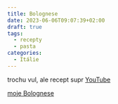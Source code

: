 ```yaml
---
title: Bolognese
date: 2023-06-06T09:07:39+02:00
draft: true
tags:
  - recepty
  - pasta
categories:
  - Itálie
---
```


trochu vul, ale recept supr
[YouTube](https://youtu.be/dvOnOMF7gsY)

[moje Bolognese](../bolonska-moje)
